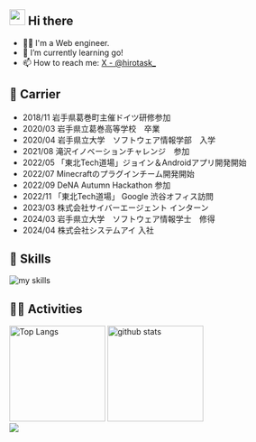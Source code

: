## <img src="https://media.giphy.com/media/hvRJCLFzcasrR4ia7z/giphy.gif" width="28"> Hi there

- 🧑‍💻 I'm a Web engineer.
- 🌱 I’m currently learning go!
- 📫 How to reach me: [X - @hirotask_](https://x.com/hirotask_)

## 💼 Carrier

- 2018/11 岩手県葛巻町主催ドイツ研修参加
- 2020/03 岩手県立葛巻高等学校　卒業
- 2020/04 岩手県立大学　ソフトウェア情報学部　入学
- 2021/08 滝沢イノベーションチャレンジ　参加
- 2022/05 「東北Tech道場」ジョイン＆Androidアプリ開発開始
- 2022/07 Minecraftのプラグインチーム開発開始
- 2022/09 DeNA Autumn Hackathon 参加
- 2022/11 「東北Tech道場」 Google 渋谷オフィス訪問
- 2023/03 株式会社サイバーエージェント インターン
- 2024/03 岩手県立大学　ソフトウェア情報学士　修得
- 2024/04 株式会社システムアイ 入社

<!-- ライトモート：theme=light, ダークモート：theme=dark -->
<!-- アイコンの選択肢一覧：https://arc.net/l/quote/zizyykfh -->
## 🌱 Skills
<img alt="my skills" src="https://skillicons.dev/icons?theme=dark&perline=7&i=html,css,js,ts,nodejs,react,next,python,opencv,fastapi,java,kotlin,firebase,flutter,docker,terraform,aws,bash" />

<!-- ライトモート：theme=light, ダークモート：theme=vue-dark  -->
## 🏃‍♀️ Activities
<div align="left"> 
  <img alt="Top Langs" height="170px" src="https://github-readme-stats.vercel.app/api?username=hirotask&theme=vue-dark&layout=compact" />
  <img alt="github stats" height="170px" src="https://github-readme-stats.vercel.app/api/top-langs/?username=hirotask&theme=vue-dark&layout=compact" />
</div>

<div align="left">
  <img src="https://komarev.com/ghpvc/?username=hirotask" />
</div>
